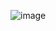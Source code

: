 ![image](https://github.com/BradleyGe/Instant-Noodle-Consumption-Trends-Worldwide-Tableau-/assets/141160516/36c7e2e8-3099-4b35-8d92-3a070368a77f)

